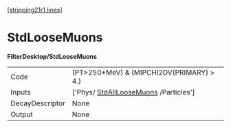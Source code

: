 [[stripping21r1 lines]](./stripping21r1-commonparticles)

# StdLooseMuons

**FilterDesktop/StdLooseMuons**

|                 |                                                                             |
|-----------------|-----------------------------------------------------------------------------|
| Code            | (PT\>250\*MeV) & (MIPCHI2DV(PRIMARY) \> 4.)                                 |
| Inputs          | ['Phys/ [StdAllLooseMuons](./stripping21r1-stdallloosemuons) /Particles'] |
| DecayDescriptor | None                                                                        |
| Output          | None                                                                        |
